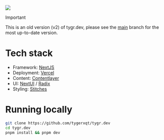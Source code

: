 ![](https://i.imgur.com/39gT3q3.png)

> [!IMPORTANT]
> This is an old version (v2) of tygr.dev, please see the [main](https://github.com/tygrdotdev/tygr.dev/tree/main) branch for the most up-to-date version.

# Tech stack

* Framework: [NextJS](https://nextjs.org/)
* Deployment: [Vercel](https://vercel.com/)
* Content: [Contentlayer](https://www.contentlayer.dev/)
* UI: [NextUI](https://nextui.org/) / [Radix](https://www.radix-ui.com/)
* Styling: [Stitches](https://stitches.dev/)  

# Running locally

```bash
git clone https://github.com/tygerxqt/tygr.dev
cd tygr.dev
pnpm install && pnpm dev
```
